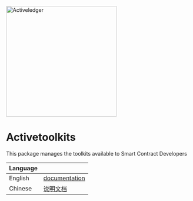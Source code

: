 <img src="https://www.activeledger.io/wp-content/uploads/2018/09/Asset-23.png" alt="Activeledger" width="300"/>

# Activetoolkits

This package manages the toolkits available to Smart Contract Developers

|Language| |
|--------|-|
|English| [documentation](https://github.com/activeledger/activeledger/tree/master/docs/en-gb/configuration.md)|
|Chinese| [说明文档](https://github.com/activeledger/activeledger/tree/master/docs/zh-cn/configuration.md)|